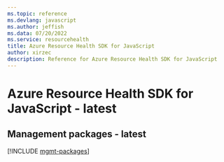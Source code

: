 ```yaml
---
ms.topic: reference
ms.devlang: javascript
ms.author: jeffish
ms.data: 07/20/2022
ms.service: resourcehealth
title: Azure Resource Health SDK for JavaScript
author: xirzec
description: Reference for Azure Resource Health SDK for JavaScript
---
```

# Azure Resource Health SDK for JavaScript - latest

## Management packages - latest
[!INCLUDE [mgmt-packages](resource-health-mgmt-index.md)]
